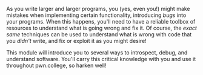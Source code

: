 As you write larger and larger programs, you (yes, even you!) might make mistakes when implementing certain functionality, introducing _bugs_ into your programs.
When this happens, you'll need to have a reliable toolbox of resources to understand what is going wrong and fix it.
Of course, the _exact same_ techniques can be used to understand what is wrong with code that you _didn't_ write, and fix or exploit it as you might desire!

This module will introduce you to several ways to introspect, debug, and understand software.
You'll carry this critical knowledge with you and use it throughout pwn.college, so harken well!
